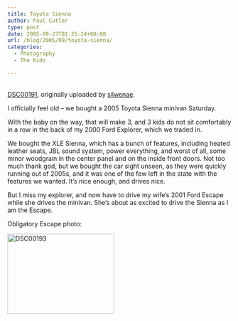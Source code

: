 ```yaml
---
title: Toyota Sienna
author: Paul Cutler
type: post
date: 2005-09-27T01:25:24+00:00
url: /blog/2005/09/toyota-sienna/
categories:
  - Photography
  - The Kids

---
```

<div class="flickr-frame">
  <a href="http://www.flickr.com/photos/silwenae/46950994/" title="photo sharing"><img src="https://i0.wp.com/static.flickr.com/30/46950994_d809271f88.jpg?w=700" class="flickr-photo" alt="" data-recalc-dims="1" /></a><br /> <br /> <span class="flickr-caption"><a href="http://www.flickr.com/photos/silwenae/46950994/">DSC00191</a>, originally uploaded by <a href="http://www.flickr.com/people/silwenae/">silwenae</a>.</span>
</div>

<p class="flickr-yourcomment">
  I officially feel old &#8211; we bought a 2005 Toyota Sienna minivan Saturday.
</p>

With the baby on the way, that will make 3, and 3 kids do not sit comfortably in a row in the back of my 2000 Ford Explorer, which we traded in.

We bought the XLE Sienna, which has a bunch of features, including heated leather seats, JBL sound system, power everything, and worst of all, some minor woodgrain in the center panel and on the inside front doors. Not too much thank god, but we bought the car sight unseen, as they were quickly running out of 2005s, and it was one of the few left in the state with the features we wanted. It&#8217;s nice enough, and drives nice. 

But I miss my explorer, and now have to drive my wife&#8217;s 2001 Ford Escape while she drives the minivan. She&#8217;s about as excited to drive the Sienna as I am the Escape.

Obligatory Escape photo:
  
[<img src="https://i1.wp.com/static.flickr.com/31/46951476_3d9d5ff89b_m.jpg?resize=240%2C180" width="240" height="180" alt="DSC00193" data-recalc-dims="1" />][1]

 [1]: http://www.flickr.com/photos/silwenae/46951476/ "Photo Sharing"
